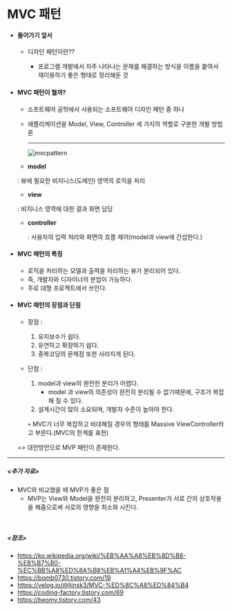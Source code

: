 # MVC 패턴

- #### 들어가기 앞서

  - 디자인 패턴이란?? 

    - 프로그램 개발에서 자주 나타나는 문제를 해결하는 방식을 이름을 붙여서 재이용하기 좋은 형태로 정리해둔 것

- #### MVC 패턴이 뭘까?

  - 소프트웨어 공학에서 사용되는 소프트웨어 디자인 패턴 중 하나

  - 애플리케이션을 Model, View, Controller 세 가지의 역할로 구분한 개발 방법론

    <hr>

    ![mvcpattern](https://user-images.githubusercontent.com/58902042/103725630-5fb4fa80-501a-11eb-9e92-99a905a7ee76.PNG)


  -  **model**

    : 뷰에 필요한 비지니스(도메인) 영역의 로직을 처리

  -  **view**

    : 비지니스 영역에 대한 결과 화면 담당

  - **controller**

    : 사용자의 입력 처리와 화면의 흐름 제어(model과 view에 간섭한다.)

- #### MVC 패턴의 특징

  - 로직을 처리하는 모델과 출력을 처리하는 뷰가 분리되어 있다.
  - 즉, 개발자와 디자이너의 분업이 가능하다.
  - 주로 대형 프로젝트에서 쓰인다.

- #### MVC 패턴의 장점과 단점

  - 장점 :

    1. 유지보수가 쉽다.
    2. 유연하고 확장하기 쉽다.
    3. 중복코딩의 문제점 또한 사라지게 된다.

  - 단점 :

    1. model과 view의 완전한 분리가 어렵다.
       - model 과 view의 의존성이 완전히 분리될 수 없기때문에, 구조가 복잡해 질 수 있다.
    2. 설계시간이 많이 소요되며, 개발자 수준이 높아야 한다.

    `+` MVC가 너무 복잡하고 비대해질 경우의 형태를 Massive ViewController라고 부른다.(MVC의 한계를 표현)

  => 대안방안으로 MVP 패턴이 존재한다. 


------------

##### <추가 자료>

- MVC와 비교했을 때 MVP가 좋은 점
  - MVP는 View와 Model을 완전히 분리하고, Presenter가 서로 간의 상호작용을 해줌으로써 서로의 영향을 최소화 시킨다.

</br>

##### <참조>

- <https://ko.wikipedia.org/wiki/%EB%AA%A8%EB%8D%B8-%EB%B7%B0-%EC%BB%A8%ED%8A%B8%EB%A1%A4%EB%9F%AC>
- <https://bomb0730.tistory.com/19>
- https://velog.io/@ljinsk3/MVC-%ED%8C%A8%ED%84%B4
- <https://coding-factory.tistory.com/69>
- <https://beomy.tistory.com/43>

